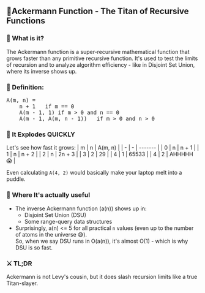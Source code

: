 ## 👹Ackermann Function - The Titan of Recursive Functions
### 🧠 What is it?
The Ackermann function is a super-recursive mathematical function that grows faster than any primitive recursive function. It's used to test the limits of recursion and to analyze algorithm efficiency - like in Disjoint Set Union, where its inverse shows up.

### 🧮 Definition: 
<pre>
A(m, n) = 
    n + 1   if m == 0
    A(m - 1, 1) if m > 0 and n == 0
    A(m - 1, A(m, n - 1))   if m > 0 and n > 0
</pre>

### 🤯 It Explodes QUICKLY
Let's see how fast it grows:
| m | n | A(m, n) |
| - | - | ------- |
| 0 | n | n + 1 |
| 1 | n | n + 2 |
| 2 | n | 2n + 3 |
| 3 | 2 | 29 |
| 4 | 1 | 65533 |
| 4 | 2 | AHHHHH 😱 |

Even calculating `A(4, 2)` would basically make your laptop melt into a puddle.

### 🧩 Where It's actually useful
- The inverse Ackermann function (a(n)) shows up in:
    - Disjoint Set Union (DSU)
    - Some range-query data structures
- Surprisingly, a(n) <= 5 for all practical `n` values (even up to the number of atoms in the universe 😅).<br>
So, when we say DSU runs in O(a(n)), it's almost O(1) - which is why DSU is so fast.

### ⚔️ TL;DR
Ackermann is not Levy's cousin, but it does slash recursion limits like a true Titan-slayer.